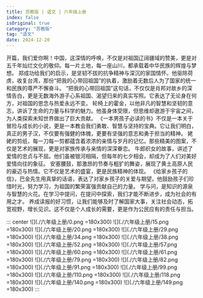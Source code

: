 ```yaml
---
title: 苏教版 | 语文 | 六年级上册
index: false
isOriginal: true
category: "苏教版"
tag: "语文"
date: 2024-12-20
---
```


开篇，我们爱你啊！中国，这深情的呼唤，不仅是对祖国辽阔疆域的赞美，更是对五千年灿烂文化的敬仰。每一片土地，每一座山川，都承载着中华民族的辉煌与梦想。
郑成功给我们的启示，是坚韧不拔的抗争精神与深沉的家国情怀。他驱除荷虏，收复台湾，那份“把我的心带回祖国”的执着，激励着无数后人为了国家的统一和民族的尊严不懈奋斗。
“把我的心带回祖国”这句话，不仅仅是肖邦对故乡的深情告白，更是无数海外游子心系祖国、渴望归来的真实写照。它表达了无论身在何方，对祖国的思念与热爱永远不变。
轮椅上的霍金，以他非凡的智慧和坚韧的意志，讲诉了生命的力量与科学的魅力。他虽身体受限，但思维却遨游于宇宙之间，为人类探索未知世界做出了巨大贡献。
《一本男孩子必读的书》不仅是一本关于冒险与成长的小说，更是一本教会我们勇敢、智慧与坚持的宝典。它让我们明白，真正的男子汉，不仅要有强健的体魄，更要有坚强的意志和勇于担当的精神。
姥姥的剪纸，每一刀每一剪都蕴含着浓浓的亲情与岁月的记忆。那些精美的图案，不仅是艺术的展现，更是对家族传承与亲情的深深眷恋。
牛郎织女的故事，讲述了爱情的忠贞与不屈。他们虽被银河相隔，但每年的七夕相会，却成为了人们对美好爱情向往的象征。
安塞腰鼓，那激昂的节奏与粗犷的舞姿，展现了黄土高原人民的豪迈与热情。它不仅是艺术的盛宴，更是民族精神的体现。
《给家乡孩子的信》，巴金先生用真挚的话语，表达了对家乡孩子的关爱与期望。他鼓励孩子们珍惜时光，努力学习，为祖国的繁荣富强贡献自己的力量。
学与问，是知识的源泉与智慧的火花。在学习中提问，在提问中探索，我们才能不断进步，成为社会的有用之才。
养成读报的好习惯，让我们能够及时了解国家大事，关注社会动态，拓宽视野，增长见识。这不仅是个人成长的需要，更是作为公民应有的责任与担当。

::: center
![](./六年级上册/0.png =180x300)
![](./六年级上册/15.png =180x300)
![](./六年级上册/20.png =180x300)
![](./六年级上册/29.png =180x300)
![](./六年级上册/34.png =180x300)
![](./六年级上册/38.png =180x300)
![](./六年级上册/52.png =180x300)
![](./六年级上册/57.png =180x300)
![](./六年级上册/60.png =180x300)
![](./六年级上册/61.png =180x300)
![](./六年级上册/79.png =180x300)
![](./六年级上册/82.png =180x300)
![](./六年级上册/91.png =180x300)
![](./六年级上册/99.png =180x300)
![](./六年级上册/110.png =180x300)
![](./六年级上册/118.png =180x300)
![](./六年级上册/140.png =180x300)
![](./六年级上册/149.png =180x300)
:::
